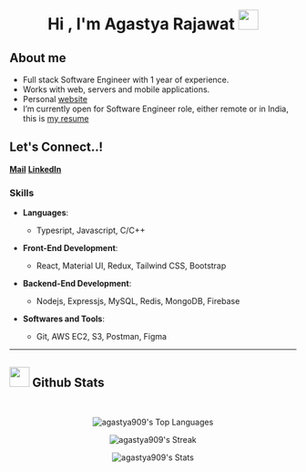 
  
<h1 align="center"><b>Hi , I'm Agastya Rajawat </b><img src="https://media.giphy.com/media/hvRJCLFzcasrR4ia7z/giphy.gif" width="35"></h1> 

## **About me**

- Full stack Software Engineer with 1 year of experience.
- Works with web, servers and mobile applications.
- Personal [website](https://personal-website-pi-ruddy-84.vercel.app/)
- I’m currently open for  Software Engineer role, either remote or in India, this is [my resume](https://drive.google.com/file/d/17EKRzaRe95SViKC6X94TeVROS3AK4o2G/view?usp=sharing)

## <b> Let's Connect..!</b>

<b>[Mail](mailto:agastyarajawat909@gmail.com)</b>
<b>[LinkedIn](https://www.linkedin.com/in/agastya-rajawat/)</b>

### <b> Skills</b>

 - **Languages**:
	 - Typesript, Javascript, C/C++

 - **Front-End Development**:
	 - React, Material UI, Redux, Tailwind CSS, Bootstrap

 - **Backend-End Development**:
	 - Nodejs, Expressjs, MySQL, Redis, MongoDB, Firebase

 - **Softwares and Tools**:
	 - Git, AWS EC2, S3, Postman, Figma
---

## <img src="https://media.giphy.com/media/iY8CRBdQXODJSCERIr/giphy.gif" width="35"><b> Github Stats </b>
<br>

<div align="center">

![agastya909's Top Languages](https://github-readme-stats.vercel.app/api/top-langs/?username=agastya909&theme=onedark&show_icons=true&hide_border=false&layout=compact)

![agastya909's Streak](https://github-readme-streak-stats.herokuapp.com/?user=agastya909&theme=onedark&hide_border=false)

![agastya909's Stats](https://github-readme-stats.vercel.app/api?username=agastya909&theme=onedark&show_icons=true&hide_border=false&count_private=true)
